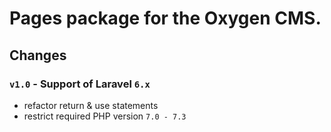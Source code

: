 # Pages package for the Oxygen CMS.

## Changes
### `v1.0` - Support of Laravel `6.x`
* refactor return & use statements
* restrict required PHP version `7.0 - 7.3`
